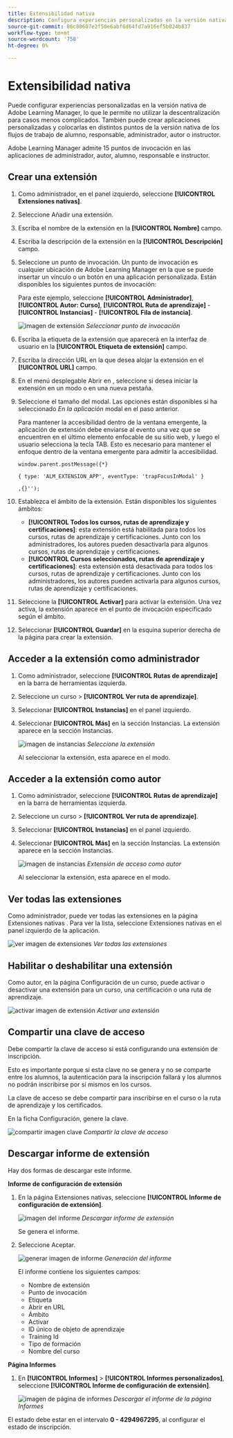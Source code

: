 ```yaml
---
title: Extensibilidad nativa
description: Configura experiencias personalizadas en la versión nativa de Adobe Learning Manager, lo que te permite no usar el enfoque descentralizado en casos menos complicados.
source-git-commit: 86c80607e2f50e6abf6d64fd7a916ef5b024b837
workflow-type: tm+mt
source-wordcount: '758'
ht-degree: 0%

---
```


# Extensibilidad nativa

Puede configurar experiencias personalizadas en la versión nativa de Adobe Learning Manager, lo que le permite no utilizar la descentralización para casos menos complicados. También puede crear aplicaciones personalizadas y colocarlas en distintos puntos de la versión nativa de los flujos de trabajo de alumno, responsable, administrador, autor o instructor.

Adobe Learning Manager admite 15 puntos de invocación en las aplicaciones de administrador, autor, alumno, responsable e instructor.

## Crear una extensión

1. Como administrador, en el panel izquierdo, seleccione **[!UICONTROL Extensiones nativas]**.
1. Seleccione Añadir una extensión.
1. Escriba el nombre de la extensión en la **[!UICONTROL Nombre]** campo.
1. Escriba la descripción de la extensión en la **[!UICONTROL Descripción]** campo.
1. Seleccione un punto de invocación. Un punto de invocación es cualquier ubicación de Adobe Learning Manager en la que se puede insertar un vínculo o un botón en una aplicación personalizada. Están disponibles los siguientes puntos de invocación:

   Para este ejemplo, seleccione **[!UICONTROL Administrador]**, **[!UICONTROL Autor: Curso]**, **[!UICONTROL Ruta de aprendizaje]** - **[!UICONTROL Instancias]** - **[!UICONTROL Fila de instancia]**.

   ![imagen de extensión](assets/list-native-extensions.png)
   *Seleccionar punto de invocación*

1. Escriba la etiqueta de la extensión que aparecerá en la interfaz de usuario en la **[!UICONTROL Etiqueta de extensión]** campo.
1. Escriba la dirección URL en la que desea alojar la extensión en el **[!UICONTROL URL]** campo.
1. En el menú desplegable Abrir en , seleccione si desea iniciar la extensión en un modo o en una nueva pestaña.
1. Seleccione el tamaño del modal. Las opciones están disponibles si ha seleccionado *En la aplicación* modal en el paso anterior.

   Para mantener la accesibilidad dentro de la ventana emergente, la aplicación de extensión debe enviarse al evento una vez que se encuentren en el último elemento enfocable de su sitio web, y luego el usuario selecciona la tecla TAB. Esto es necesario para mantener el enfoque dentro de la ventana emergente para admitir la accesibilidad.

   ```
   window.parent.postMessage({*}
   
   { type: 'ALM_EXTENSION_APP', eventType: 'trapFocusInModal' }
   
   ,{}'');
   ```

1. Establezca el ámbito de la extensión. Están disponibles los siguientes ámbitos:

   * **[!UICONTROL Todos los cursos, rutas de aprendizaje y certificaciones]**: esta extensión está habilitada para todos los cursos, rutas de aprendizaje y certificaciones. Junto con los administradores, los autores pueden desactivarla para algunos cursos, rutas de aprendizaje y certificaciones.
   * **[!UICONTROL Cursos seleccionados, rutas de aprendizaje y certificaciones]**: esta extensión está desactivada para todos los cursos, rutas de aprendizaje y certificaciones. Junto con los administradores, los autores pueden activarla para algunos cursos, rutas de aprendizaje y certificaciones.

1. Seleccione la **[!UICONTROL Activar]** para activar la extensión. Una vez activa, la extensión aparece en el punto de invocación especificado según el ámbito.
1. Seleccionar **[!UICONTROL Guardar]** en la esquina superior derecha de la página para crear la extensión.

## Acceder a la extensión como administrador

1. Como administrador, seleccione **[!UICONTROL Rutas de aprendizaje]** en la barra de herramientas izquierda.
1. Seleccione un curso > **[!UICONTROL Ver ruta de aprendizaje]**.
1. Seleccionar **[!UICONTROL Instancias]** en el panel izquierdo.
1. Seleccionar **[!UICONTROL Más]** en la sección Instancias. La extensión aparece en la sección Instancias.

   ![imagen de instancias](assets/instances-extension.png)
   *Seleccione la extensión*

   Al seleccionar la extensión, esta aparece en el modo.

## Acceder a la extensión como autor

1. Como administrador, seleccione **[!UICONTROL Rutas de aprendizaje]** en la barra de herramientas izquierda.
1. Seleccione un curso > **[!UICONTROL Ver ruta de aprendizaje]**.
1. Seleccionar **[!UICONTROL Instancias]** en el panel izquierdo.
1. Seleccionar **[!UICONTROL Más]** en la sección Instancias. La extensión aparece en la sección Instancias.

   ![imagen de instancias](assets/instances-extension.png)
   *Extensión de acceso como autor*

   Al seleccionar la extensión, esta aparece en el modo.

## Ver todas las extensiones

Como administrador, puede ver todas las extensiones en la página Extensiones nativas . Para ver la lista, seleccione Extensiones nativas en el panel izquierdo de la aplicación.

![ver imagen de extensiones](assets/view-extensions.png)
*Ver todas las extensiones*

## Habilitar o deshabilitar una extensión

Como autor, en la página Configuración de un curso, puede activar o desactivar una extensión para un curso, una certificación o una ruta de aprendizaje.

![activar imagen de extensión](assets/activate-extension.png)
*Activar una extensión*

## Compartir una clave de acceso

Debe compartir la clave de acceso si está configurando una extensión de inscripción.

Esto es importante porque si esta clave no se genera y no se comparte entre los alumnos, la autenticación para la inscripción fallará y los alumnos no podrán inscribirse por sí mismos en los cursos.

La clave de acceso se debe compartir para inscribirse en el curso o la ruta de aprendizaje y los certificados.

En la ficha Configuración, genere la clave.

![compartir imagen clave](assets/share-extension.png)
*Compartir la clave de acceso*

## Descargar informe de extensión

Hay dos formas de descargar este informe.

**Informe de configuración de extensión**

1. En la página Extensiones nativas, seleccione **[!UICONTROL Informe de configuración de extensión]**.

   ![imagen del informe](assets/extension-config-report.png)
   *Descargar informe de extensión*

   Se genera el informe.

1. Seleccione Aceptar.

   ![generar imagen de informe](assets/generating-report.png)
   *Generación del informe*

   El informe contiene los siguientes campos:

   * Nombre de extensión
   * Punto de invocación
   * Etiqueta
   * Abrir en URL
   * Ámbito
   * Activar
   * ID único de objeto de aprendizaje
   * Training Id
   * Tipo de formación
   * Nombre del curso

**Página Informes**

1. En **[!UICONTROL Informes]** > **[!UICONTROL Informes personalizados]**, seleccione **[!UICONTROL Informe de configuración de extensión]**.

   ![imagen de página de informes](assets/extension-report-page.png)
   *Descargar el informe de la página Informes*

El estado debe estar en el intervalo **0 - 4294967295**, al configurar el estado de inscripción.
